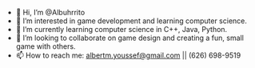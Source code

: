- 👋 Hi, I’m @Albuhrrito
- 👀 I’m interested in game development and learning computer science.
- 🌱 I’m currently learning computer science in C++, Java, Python.
- 💞️ I’m looking to collaborate on game design and creating a fun, small game with others.
- 📫 How to reach me: albertm.youssef@gmail.com || (626) 698-9519
